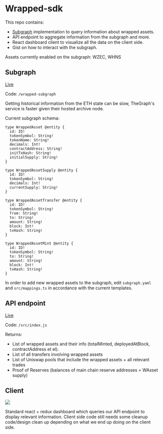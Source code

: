 # Wrapped-sdk

This repo contains: 
* [Subgraph](https://thegraph.com/explorer/subgraph/taarushv/wrapped) implementation to query information about wrapped assets.
* API endpoint to aggregate information from the subgraph and more. 
* React dashboard client to visualize all the data on the client side.
* Gist on how to interact with the subgraph.   

Assets currently enabled on the subgraph: WZEC, WHNS
## Subgraph

[Live](https://thegraph.com/explorer/subgraph/taarushv/wrapped)

Code: `/wrapped-subgraph` 

Getting historical information from the ETH state can be slow, TheGraph's service is faster given their hosted archive node.

Current subgraph schema: 

```
type WrappedAsset @entity {
  id: ID!
  tokenSymbol: String!
  tokenName: String!
  decimals: Int!
  contractAddress: String!
  initTxHash: String!
  initialSupply: String!
}

type WrappedAssetSupply @entity {
  id: ID! 
  tokenSymbol: String!
  decimals: Int!
  currentSupply: String!
}

type WrappedAssetTransfer @entity {
  id: ID!
  tokenSymbol: String!
  from: String!
  to: String!
  amount: String!
  block: Int!
  txHash: String!
}

type WrappedAssetMint @entity {
  id: ID!
  tokenSymbol: String!
  to: String!
  amount: String!
  block: Int!
  txHash: String!
} 
```

In order to add new wrapped assets to the subgraph, edit `subgraph.yaml` and `src/mappings.ts` in accordance with the current templates. 

## API endpoint
[Live](http://wrapped-api.ngrok.io/v1)
 
Code:  `/src/index.js`

Returns:
* List of wrapped assets and their info (totalMinted, deployedAtBlock, contractAddress et el). 
* List of all transfers involving wrapped assets
* List of Uniswap pools that include the wrapped assets + all relevant trades
* Proof of Reserves (balances of main chain reserve addresses = WAsset supply)

## Client

![](https://i.imgur.com/EYWOxKP.png)

Standard react + redux dashboard which queries our API endpoint to display relevant information. Client side code still needs some cleanup code/design clean up depending on what we end up doing on the client side. 
